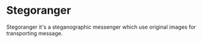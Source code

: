 # Stegoranger
Stegoranger it's a steganographic messenger which use original images for transporting message.
